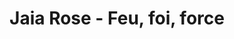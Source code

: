 ---
layout: default
title: Jaia Rose - Feu, foi, force
tags: [ music, homepage ]
text: text jaia
video: https://player.vimeo.com/video/875528021?h=70c3d77699&badge=0&autopause=0&quality_selector=1&progress_bar=1
image: /assets/img/gif/jaia_rose-sale_soleil.gif
---